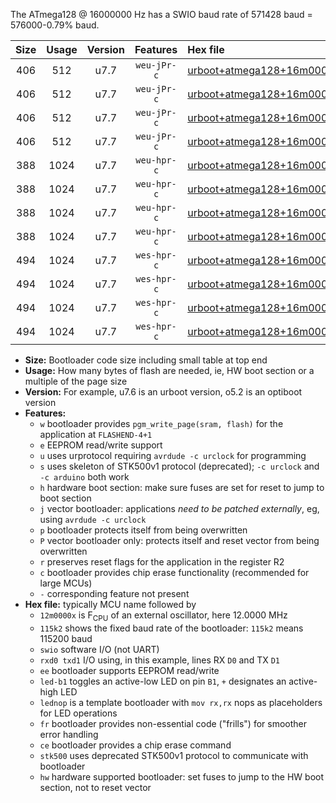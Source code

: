 The ATmega128 @ 16000000 Hz has a SWIO baud rate of 571428 baud = 576000-0.79% baud.

|Size|Usage|Version|Features|Hex file|
|:-:|:-:|:-:|:-:|:--|
|406|512|u7.7|`weu-jPr-c`|[urboot+atmega128+16m0000x++576k0_swio_rxd2_txd3_ee_led+b5_fr_ce.hex](https://raw.githubusercontent.com/stefanrueger/urboot.hex/main/mcus/atmega128/external_oscillator/fcpu+16m0000_Hz/br++576k0_bps/urboot+atmega128+16m0000x++576k0_swio_rxd2_txd3_ee_led+b5_fr_ce.hex)|
|406|512|u7.7|`weu-jPr-c`|[urboot+atmega128+16m0000x++576k0_swio_rxd2_txd3_ee_lednop_fr_ce.hex](https://raw.githubusercontent.com/stefanrueger/urboot.hex/main/mcus/atmega128/external_oscillator/fcpu+16m0000_Hz/br++576k0_bps/urboot+atmega128+16m0000x++576k0_swio_rxd2_txd3_ee_lednop_fr_ce.hex)|
|406|512|u7.7|`weu-jPr-c`|[urboot+atmega128+16m0000x++576k0_swio_rxe0_txe1_ee_led+b5_fr_ce.hex](https://raw.githubusercontent.com/stefanrueger/urboot.hex/main/mcus/atmega128/external_oscillator/fcpu+16m0000_Hz/br++576k0_bps/urboot+atmega128+16m0000x++576k0_swio_rxe0_txe1_ee_led+b5_fr_ce.hex)|
|406|512|u7.7|`weu-jPr-c`|[urboot+atmega128+16m0000x++576k0_swio_rxe0_txe1_ee_lednop_fr_ce.hex](https://raw.githubusercontent.com/stefanrueger/urboot.hex/main/mcus/atmega128/external_oscillator/fcpu+16m0000_Hz/br++576k0_bps/urboot+atmega128+16m0000x++576k0_swio_rxe0_txe1_ee_lednop_fr_ce.hex)|
|388|1024|u7.7|`weu-hpr-c`|[urboot+atmega128+16m0000x++576k0_swio_rxd2_txd3_ee_led+b5_fr_ce_hw.hex](https://raw.githubusercontent.com/stefanrueger/urboot.hex/main/mcus/atmega128/external_oscillator/fcpu+16m0000_Hz/br++576k0_bps/urboot+atmega128+16m0000x++576k0_swio_rxd2_txd3_ee_led+b5_fr_ce_hw.hex)|
|388|1024|u7.7|`weu-hpr-c`|[urboot+atmega128+16m0000x++576k0_swio_rxd2_txd3_ee_lednop_fr_ce_hw.hex](https://raw.githubusercontent.com/stefanrueger/urboot.hex/main/mcus/atmega128/external_oscillator/fcpu+16m0000_Hz/br++576k0_bps/urboot+atmega128+16m0000x++576k0_swio_rxd2_txd3_ee_lednop_fr_ce_hw.hex)|
|388|1024|u7.7|`weu-hpr-c`|[urboot+atmega128+16m0000x++576k0_swio_rxe0_txe1_ee_led+b5_fr_ce_hw.hex](https://raw.githubusercontent.com/stefanrueger/urboot.hex/main/mcus/atmega128/external_oscillator/fcpu+16m0000_Hz/br++576k0_bps/urboot+atmega128+16m0000x++576k0_swio_rxe0_txe1_ee_led+b5_fr_ce_hw.hex)|
|388|1024|u7.7|`weu-hpr-c`|[urboot+atmega128+16m0000x++576k0_swio_rxe0_txe1_ee_lednop_fr_ce_hw.hex](https://raw.githubusercontent.com/stefanrueger/urboot.hex/main/mcus/atmega128/external_oscillator/fcpu+16m0000_Hz/br++576k0_bps/urboot+atmega128+16m0000x++576k0_swio_rxe0_txe1_ee_lednop_fr_ce_hw.hex)|
|494|1024|u7.7|`wes-hpr-c`|[urboot+atmega128+16m0000x++576k0_swio_rxd2_txd3_ee_led+b5_fr_ce_stk500_hw.hex](https://raw.githubusercontent.com/stefanrueger/urboot.hex/main/mcus/atmega128/external_oscillator/fcpu+16m0000_Hz/br++576k0_bps/urboot+atmega128+16m0000x++576k0_swio_rxd2_txd3_ee_led+b5_fr_ce_stk500_hw.hex)|
|494|1024|u7.7|`wes-hpr-c`|[urboot+atmega128+16m0000x++576k0_swio_rxd2_txd3_ee_lednop_fr_ce_stk500_hw.hex](https://raw.githubusercontent.com/stefanrueger/urboot.hex/main/mcus/atmega128/external_oscillator/fcpu+16m0000_Hz/br++576k0_bps/urboot+atmega128+16m0000x++576k0_swio_rxd2_txd3_ee_lednop_fr_ce_stk500_hw.hex)|
|494|1024|u7.7|`wes-hpr-c`|[urboot+atmega128+16m0000x++576k0_swio_rxe0_txe1_ee_led+b5_fr_ce_stk500_hw.hex](https://raw.githubusercontent.com/stefanrueger/urboot.hex/main/mcus/atmega128/external_oscillator/fcpu+16m0000_Hz/br++576k0_bps/urboot+atmega128+16m0000x++576k0_swio_rxe0_txe1_ee_led+b5_fr_ce_stk500_hw.hex)|
|494|1024|u7.7|`wes-hpr-c`|[urboot+atmega128+16m0000x++576k0_swio_rxe0_txe1_ee_lednop_fr_ce_stk500_hw.hex](https://raw.githubusercontent.com/stefanrueger/urboot.hex/main/mcus/atmega128/external_oscillator/fcpu+16m0000_Hz/br++576k0_bps/urboot+atmega128+16m0000x++576k0_swio_rxe0_txe1_ee_lednop_fr_ce_stk500_hw.hex)|

- **Size:** Bootloader code size including small table at top end
- **Usage:** How many bytes of flash are needed, ie, HW boot section or a multiple of the page size
- **Version:** For example, u7.6 is an urboot version, o5.2 is an optiboot version
- **Features:**
  + `w` bootloader provides `pgm_write_page(sram, flash)` for the application at `FLASHEND-4+1`
  + `e` EEPROM read/write support
  + `u` uses urprotocol requiring `avrdude -c urclock` for programming
  + `s` uses skeleton of STK500v1 protocol (deprecated); `-c urclock` and `-c arduino` both work
  + `h` hardware boot section: make sure fuses are set for reset to jump to boot section
  + `j` vector bootloader: applications *need to be patched externally*, eg, using `avrdude -c urclock`
  + `p` bootloader protects itself from being overwritten
  + `P` vector bootloader only: protects itself and reset vector from being overwritten
  + `r` preserves reset flags for the application in the register R2
  + `c` bootloader provides chip erase functionality (recommended for large MCUs)
  + `-` corresponding feature not present
- **Hex file:** typically MCU name followed by
  + `12m0000x` is F<sub>CPU</sub> of an external oscillator, here 12.0000 MHz
  + `115k2` shows the fixed baud rate of the bootloader: `115k2` means 115200 baud
  + `swio` software I/O (not UART)
  + `rxd0 txd1` I/O using, in this example, lines RX `D0` and TX `D1`
  + `ee` bootloader supports EEPROM read/write
  + `led-b1` toggles an active-low LED on pin `B1`, `+` designates an active-high LED
  + `lednop` is a template bootloader with `mov rx,rx` nops as placeholders for LED operations
  + `fr` bootloader provides non-essential code ("frills") for smoother error handling
  + `ce` bootloader provides a chip erase command
  + `stk500` uses deprecated STK500v1 protocol to communicate with bootloader
  + `hw` hardware supported bootloader: set fuses to jump to the HW boot section, not to reset vector
